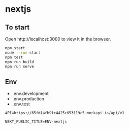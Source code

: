 # nextjs

## To start

Open http://localhost:3000 to view it in the browser.

```sh
npm start
node --run start
npm test
npm run build
npm run serve
```

## Env

 * .env.development
 * .env.production
 * .env.test
 
```
API=https://65fd14fb9fc4425c653119c5.mockapi.io/api/v1

NEXT_PUBLIC_TITLE=ENV-nextjs
```

